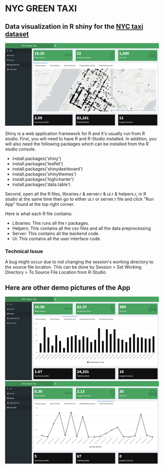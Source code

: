 # NYC GREEN TAXI 
## Data visualization in R shiny for the [NYC taxi dataset](http://www.nyc.gov/html/tlc/html/about/trip_record_data.shtml)
![](./pics/one.png)

 Shiny is a web application framework for R and it's usually run from R studio.
First, you will need to have R and R-Studio installed. In addition, you will also need the following packages which can be installed from the R studio console.
-  install.packages('shiny')
-  install.packages('leaflet')
-  install.packages('shinydashboard')  
-  install.packages('shinythemes')
-  install.packages('highcharter')
-  install.packages('data.table')

Second, open all the R files, libraries.r & server.r & ui.r & helpers.r, in R studio at the same time then go to either ui.r or server.r file and click "Run App" found at the top right corner.

Here is what each R file contains:
-  Libraries: This runs all the r packages.
-  Helpers: This contains all the csv files and all the data preprocessing
-  Server: This contains all the backend code.
-  Ui: This contains all the user interface code.

### Technical Issue
A bug might occur due to not changing the session's working directory to the source file location. This can be done by Session > Set Working Directory > To Source File Location from R-Studio.

## Here are other demo pictures of the App
![](./pics/two.png)
![](./pics/three.png)


 
